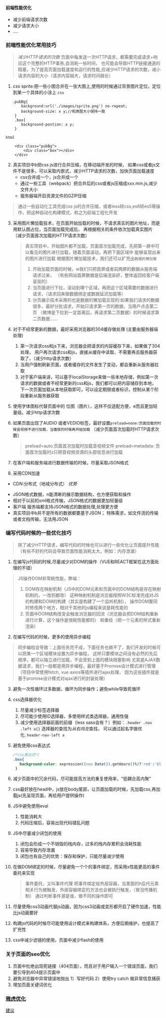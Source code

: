 
#### 前端性能优化
- 减少前端请求次数
- 减少请求大小
- ....

### 前端性能优化常用技巧
> *减少HTTP请求的次数*
> 页面中每发送一次HTTP请求，都需要完成请求+响应这个完整的HTTP事务,会消耗一些时间，
也可能会导致HTTP链接通道的阻塞，为了提高页面加载速度和运行的性能,应减少HTTP请求的次数，减小请求内容的大小（请求内容越大，请求时间越长）
1. css sprite:把一些小图合并在一张大图上,使用的时候通过背景图片定位，定位到某一个具体的小涂上
`css`
    
 ``` 
    .pubBg{
        background:url('./images/sprite.png') no-repeat;
        background-size: x y;//和原图大小保持一致
     }
     .box{
        background-postion: x y;
     }
```
`html`
```angular2html
    <div class="pubBg">
        <div class="box"></div>
    </div>
```
2. 真实项目中b把css js进行合并压缩，在移动端开发的时候，
如果css或者js文件不是很多，可以采取内嵌式，减少HTTP请求的次数，加快页面加载速度
    - css合并成一个，js合并成一个
    - 通过一些工具（webpack）把合并后的css或者js压缩成xxx.min.js,减少文件大小
    - 服务器端开启资源文件的GZIP压缩
  >通过一些自动化工具完成css js的合并压缩，或者less转css,es6转es5等操作，把这种自动化构建模式，称之为前端工程化开发
3. 采用图片懒加载技术，在页面开始加载的时候，不请求真实的图片地址，而是用默认图占位，当页面加载完成后，
再根据相关的条件依次加载真实图片 （减少页面首次加载的HTTP请求次数）
   > 真实项目中，开始图片都不加载，页面首次加载完成，先把第一屏中可以看见的图片进行加载，随着页面滚动，再把下面区域中
   能够呈现出来的图片进行加载
   > 根据图片懒加载技术，我们还可以扩充出`数据的懒加载`
   > 1) 开始加载页面的时候，w我们只把首屏或者前两屏的数据从服务端请求过来，
   （有些网站首屏数据是后端渲染好，整体返回给客户端呈现的）
   > 2) 当页面进行下拉，滚动到哪个区域，再把这个区域需要的数据进行请求，（请求回来做数据绑定或数据延迟加载等）
   > 3) 分页展示技术采用的也是数据的懒加载实现的:如果我们请求的数据很多，最好分批请求，开始只请求第一页的数据，当用户点击第二页
   （微博是下拉到一定距离后，再请求第二页数据）的时候请求第二页数据……
4. 对于不经常更新的数据，最好采用浏览器的304缓存做处理 (主要由服务器端处理)
    1. 第一次请求css和js下来，浏览器会把请求的内容缓存下来，如果做了304处理，
    用户再次请求css和js，直接从缓存中读取，不需要再去服务器获取了，（减少http请求次数）
    2. 当用户强制刷新页面，或者缓存的文件发生了变动，都会重新从服务器拉取
    3. 对于客户端来讲，可以基于localStorage来做一些本地存储，例如第一次请求的数据或者不经常更新的css和js，我们都可以把内容储存到本地，
    下一次页面加载从本地获取即可，可以设定期限或者标识，控制从某个阶段重新从服务器获取
    
5. 使用字体图标代替页面中的 位图（图片），这样不仅适配方便，e而且更加轻量级。减少http请求次数
6. 如果页面出现了AUDIO 或者VEDIO标签，最好设置`preload=none:页面加载的时候音视频不进行加载，当播放的时候再开始加载`
   （减少页面首次加载时HTTP请求次数）
   > preload=auto:页面首次加载时加载音视频文件
   > preload=metadata: 页面首次加载时z只把音视频资源的头部信息进行加载
7. 在客户端和服务端进行数据传输的时候，尽量采取JSON格式
8. 采用CDN加速
- CDN:分布式（地域分布式）
*优势*
+ JSON格式数据，n能清晰的展示数据结构，也方便获取和操作
+ 相对于以前的xml格式传输，JSON格式的数据更加轻量级
+ 客户端 服务端都支持JSON格式的数据处理,处理更方便
+ 真实项目中b并不是所有的数据都要基于JSON；
 特殊需求，如文件流的传输或者文档传输，无法用JSON
 
### 编写代码时候的一些优化技巧
>除了减少HTTP请求，编写代码的时候也可以进行一些优化让页面提升性能（有些不好的代码会导致页面性能消耗太大，例如：内存泄漏）
1. 在编写js代码的时候,尽量减少对DOM的操作（VUE和REACT框架在这方面处理的不错）
>JS操作DOM非常耗性能，弊端：
> 1) DOM存在映射机制（JS中的DOM元素和页面中的DOM结构是存在映射机制的，一改则都改）
这种映射机制是浏览器按照W3C标准完成对JS的构建和DOM的构建（其实是构建了一个监听机制），
操作DOM要同时修改两个地方，相对于其他的js编程来说是耗性能的
> 2) 页面中DOM结构改变会触发浏览器的回流（浏览器会把DOM结构重新进行计算，这个操作是很耗性能都的）
和重绘（把一个元素的样式重新渲染）
2. 在编写代码的时候，更多的使用异步编程
> 同步编程会导致：上面任务完不成，下面任务也做不了，我们开发的时候可以把某一个区域模块设置为异步编程，
这样只要模块之间没有必然的先后顺序，都可以独立进行加载，不会受到上面的模块阻塞影响
> 尤其是AJAX数据请求，我们一般都是用异步编程，最好基于Promise设计模式进行管理（项目中常使用fetch, vue axios等插件进行ajax处理，
因为这些插件就是基于promise设计模式对ajax进行的封装处理）
3. 避免一次性循环过多数据，循环为同步操作；避免while导致死循环
4. css选择器优化
    1) 尽量减少标签选择器
    2) 尽可能少使用ID选择器，多使用样式类选择器，通用性强
    3) 减少使用选择器前面的前缀（less sass会有？）例如：`.header .nav .left a{}`
    选择器的查找为*从右向左*查找， 可以通过起名字做优化`.header-nav-left a`
5. 避免使用css表达式
    ```css
    /*css表达式*/
    .box{
       background-color: expression((new Date()).getHours()%2?'red':'blue');
     }
    ```
6. 减少页面中的冗余代码，尽可能提高方法的重复使用率，"低耦合高内聚"
7. css最好放在head中，js放在body尾部，让页面加载的时候，先加载css,再加载js(先呈现页面，再给用户提供操作)
8. JS中避免使用eval
    1. 性能消耗大
    2. 代码压缩后，容易出现代码错乱问题
9. JS中尽量减少闭包的使用
    1. 闭包会形成一个不销毁的栈内存，过多的栈内存累积会消耗性能
    2. 容易导致内存泄漏
    3. 闭包也有自己的优势：保存和保护，只能尽量减少使用
10. 在做DOM绑定的时候，尽量避免一个个的事件绑定，而采用x性能更高的事件委托来实现
    >事件委托，又叫事件代理
    >把事件绑定给外层容器，当里面的h后代元素相关行为被触发，外层容器绑定的方法也会被执行触发，（冒泡传播机制）
    通过判断事件源是谁，做不同的操作即可
    
11. 尽量使用css3动画代替js动画，因为css3动画或变形都开启了硬件加速，性能比js动画要好  
12. 构建js代码的时候尽可能使用设计模式来构建体系，方便后期维护，也提高了扩充性
13. css中减少滤镜的使用，页面中减少flash的使用
### 关于页面的seo优化
1. 页面中杜绝出现死链接（404页面），而且对于用户输入一个错误页面，我们要引导到404提示页面中
2. 避免浏览器中异常错误地抛出
    1）写好代码
    2）使用try catch 做异常信息捕获
3. 增加页面关键词优化

### [雅虎优化](http://www.360doc.com/content/14/0325/14/15727046_363598248.shtml)
[建议](http://www.mahaixiang.cn/znseo/1056.html)

